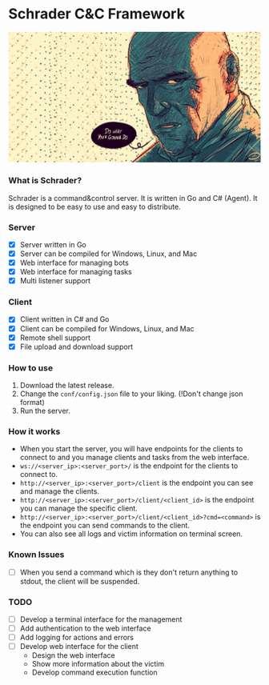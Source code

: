 # Schrader C&C Framework

![Schrader](images/schrader.jpg)

### What is Schrader?

Schrader is a command&control server. It is written in Go and C# (Agent). It is designed to be easy to
use and easy to distribute.

### Server

- [x] Server written in Go
- [x] Server can be compiled for Windows, Linux, and Mac
- [x] Web interface for managing bots
- [x] Web interface for managing tasks
- [x] Multi listener support

### Client

- [x] Client written in C# and Go
- [x] Client can be compiled for Windows, Linux, and Mac
- [x] Remote shell support
- [x] File upload and download support

### How to use

1. Download the latest release.
2. Change the `conf/config.json` file to your liking. (!Don't change json format)
3. Run the server.

### How it works

- When you start the server, you will have endpoints for the clients to connect to and you manage clients and tasks from
  the web interface.
- `ws://<server_ip>:<server_port>/` is the endpoint for the clients to connect to.
- `http://<server_ip>:<server_port>/client` is the endpoint you can see and manage the clients.
- `http://<server_ip>:<server_port>/client/<client_id>` is the endpoint you can manage the specific client.
- `http://<server_ip>:<server_port>/client/<client_id>?cmd=<command>` is the endpoint you can send commands to the
  client.
- You can also see all logs and victim information on terminal screen.

### Known Issues
- [ ] When you send a command which is they don't return anything to stdout, the client will be suspended.

### TODO

- [ ] Develop a terminal interface for the management
- [ ] Add authentication to the web interface
- [ ] Add logging for actions and errors
- [ ] Develop web interface for the client
  - Design the web interface
  - Show more information about the victim
  - Develop command execution function